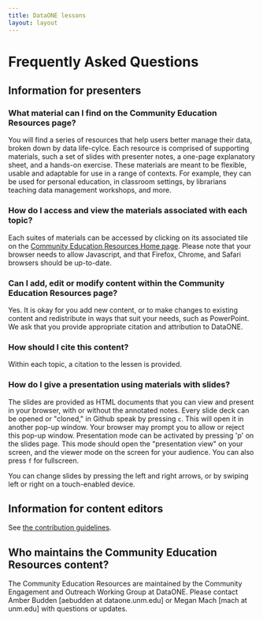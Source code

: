 ```yaml
---
title: DataONE lessons
layout: layout
---
```



# Frequently Asked Questions


## Information for presenters

### What material can I find on the Community Education Resources page?

You will find a series of resources that help users better manage their data, broken down by data life-cylce. Each resource is comprised of supporting materials, such a set of slides with presenter notes, a one-page explanatory sheet, and a hands-on exercise. These materials are meant to be flexible, usable and adaptable for use in a range of contexts. For example, they can be used for personal education, in classroom settings, by librarians teaching data management workshops, and more. 


### How do I access and view the materials associated with each topic?

Each suites of materials can be accessed by clicking on its associated tile on the [Community Education Resources Home page][website]. Please note that your browser needs to allow Javascript, and that Firefox, Chrome, and Safari browsers should be up-to-date. 

### Can I add, edit or modify content within the Community Education Resources page?

Yes. It is okay for you add new content, or to make changes to existing content and redistribute in ways that suit your needs, such as PowerPoint. We ask that you provide appropriate citation and attribution to DataONE. 

### How should I cite this content?

Within each topic, a citation to the lessen is provided.

### How do I give a presentation using materials with slides?

The slides are provided as HTML documents that you can view and present in your browser, with or without the annotated notes. Every slide deck can be opened or "cloned," in Github speak by pressing `c`. This will open it in another pop-up window. Your browser may prompt you to allow or reject this pop-up window. Presentation mode can be activated by pressing 'p' on the slides page. This mode should open the "presentation view" on your screen, and the viewer mode on the screen for your audience. You can also press `f` for fullscreen.

You can change slides by pressing the left and right arrows, or by swiping left or right on a touch-enabled device.


## Information for content editors

See [the contribution guidelines][CONTRIB].

## Who maintains the Community Education Resources content?
The Community Education Resources are maintained by the Community Engagement and Outreach Working Group at DataONE. Please contact Amber Budden [aebudden at dataone.unm.edu] or Megan Mach [mach at unm.edu] with questions or updates.
<!-- TODO -->

[website]: ./ "Lessons homepage"
[CONTRIB]: ./CONTRIBUTING.html "Contribution guidelines"
